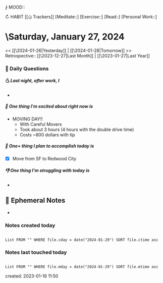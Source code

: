 ⨑ MOOD::

↻ HABIT [[◶ Trackers]]
[Meditate::]
[Exercise::]
[Read::]
[Personal Work::]

# \Saturday, January 27, 2024

\<\< [[\2024-01-26|Yesterday]] | [[\2024-01-28|Tomorrow]] >>
Retrospective:: [[\2023-12-27|Last Month]] | [[\2023-01-27|Last Year]]

### 📅 Daily Questions

##### 🌜 Last night, after work, I

-

##### 🙌 One thing I'm excited about right now is

- MOVING DAY!!
	- With Careful Movers
	- Took about 3 hours (4 hours with the double drive time)
	- Costs ~800 dollars with tip 

##### 🚀 One+ thing I plan to accomplish today is

- [x] Move from SF to Redwood City

##### 👎 One thing I'm struggling with today is

-

## 📝 Ephemeral Notes

-

### Notes created today

```dataview

List FROM "" WHERE file.cday = date("2024-01-29") SORT file.ctime asc

```

### Notes last touched today

```dataview

List FROM "" WHERE file.mday = date("2024-01-29") SORT file.mtime asc

```

created: 2023-01-16 11:50
